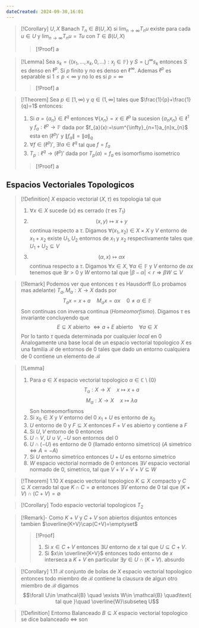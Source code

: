 ```yaml
---
dateCreated: 2024-09-30,16:01
---
```


>[!Corollary]
>$U,X$ Banach $T_{n}\in B(U,X)$ si $\lim_{ n \to \infty }T_{n}u$ existe para cada $u\in U$ y $\lim_{ n \to \infty }T_{n}u = Tu$ con $T\in B(U,X)$
>>[!Proof]
>>a

>[!Lemma]
>Sea $s_{k}=\{ (x_{1},\ldots,x_{k},0,\ldots) :x_{j}\in \mathbb{F}\}$ y $S=\bigcup^{\infty}s_{k}$ entonces $S$ es denso en $\ell^{p}$. Si $p$ finito y no es denso en $\ell^{\infty}$. Ademas $\ell^{p}$ es separable si $1\leq p<\infty$ y no lo es si $p=\infty$
>>[!Proof]
>>a

>[!Theorem]
>Sea $p \in [1,\infty)$ y $q\in (1,\infty]$ tales que $\frac{1}{p}+\frac{1}{q}=1$ entonces:
>1. Si $a=\{ a_{n} \}\in \ell^{q}$ entonces $\forall \{ x_{n} \}=x\in \ell^{p}$ la sucesion $\{ a_{n}x_{n} \}\in \ell^{1}$ y $f_{a}:\ell^{p}\rightarrow \mathbb{F}$ dada por $f_{a}(x):=\sum^{\infty}_{n=1}a_{n}x_{n}$ esta en $(\ell^{p})'$ y $\lVert f_{a} \rVert=\lVert a \rVert_{q}$
>2. $\forall f\in (\ell^{p})'$, $\exists !a\in \ell^{q}$ tal que $f=f_{a}$
>3. $T_{p}:\ell^{q}\rightarrow(\ell^{p})'$ dada por $T_{p}(a)=f_{a}$ es isomorfismo isometrico
>>[!Proof]
>>a

## Espacios Vectoriales Topologicos
>[!Definition]
> $X$ espacio vectorial $(X,\tau)$ es topologia tal que 
> 1. $\forall x\in X$ sucede $\{ x \}$ es cerrado ($\tau$ es $T_{1}$)
> 2. $$(x,y)\mapsto x+y$$ continua respecto a $\tau$. Digamos $\forall (x_{1},x_{2})\in X\times X$ y $V$ entorno de $x_{1}+x_{2}$ existe $U_{1},U_{2}$ entornos de $x_{1}$ y $x_{2}$ respectivamente tales que $U_{1}+U_{2}\subseteq V$
> 3. $$(\alpha,x)\mapsto \alpha x$$ continua respecto a $\tau$. Digamos $\forall x\in X$, $\forall \alpha\in \mathbb{F}$ y $V$ entorno de $\alpha x$ tenemos que $\exists r>0$ y $W$ entorno tal que $\lvert \beta-\alpha \rvert<r \Rightarrow \beta W\subseteq V$

>[!Remark]
>Podemos ver que entonces $\tau$ es Hausdorff (Lo probamos mas adelante)
>$T_{a},M_{\alpha}:X\rightarrow X$ dads por 
>$$T_{a}x=x+a\quad M_{\alpha }x=\alpha x \quad  0 \neq\alpha \in \mathbb{F}$$
>Son continuas con inversa continua (*Homeomorfismo*). Digamos $\tau$ es invariante concluyendo que $$E\subseteq X \text{ abierto }\iff a+E \text{ abierto}\quad\forall a\in X$$
>Por lo tanto $\tau$ queda determinada por cualquier *local* en 0
>Analogamente una base local de un espacio vectorial topologico $X$ es una familia $\mathcal{B}$ de entornos de 0 tales que dado un entorno cualquiera de $0$ contiene un elemento de $\mathcal{B}$

>[!Lemma]
>1. Para $a\in X$ espacio vectorial topologico $\alpha\in \mathbb{C}\setminus\{ 0 \}$ $$T_{a}:X\rightarrow X \quad x\mapsto x+a$$ $$M_{\alpha }:X\rightarrow X \quad x\mapsto\lambda a$$ Son homeomorfismos
>2. Si $x_{0}\in X$ y $V$ entorno del 0 $x_{1}+U$ es entorno de $x_{0}$
>3. $U$ entorno de $0$ y $F\subseteq X$ entonces $F+V$ es abierto y contiene a $F$
>4. Si $U,V$ entorno de 0 entonces 
>	1. $U\cap V$, $U\cup V$, $-U$ son entornos del 0
>	2. $U\cap(-U)$ es entorno de 0 (llamado entorno simetrico) $(A \text{ simetrico} \iff A=-A)$
>	3. Si $U$ entorno simetrico entonces $U+U$ es entorno simetrico
>5. $W$ espacio vectorial normado de 0 entonces $\exists V$ espacio vectorial normado de 0, simetrico, tal que $V+V+V+V\subseteq W$

>[!Theorem] 1.10
>$X$ espacio vectorial topologico $K\subseteq X$ compacto y $C\subseteq X$ cerrado tal que $K\cap C= \emptyset$ entonces $\exists V$ entorno de 0 tal que $(K+V)\cap (C+V)=\emptyset$

>[!Corollary]
>Todo espacio vectorial topologicos $T_{2}$

>[!Remark]-
>Como $K+V$ y $C+V$ son abiertos disjuntos entonces tambien $\overline{K+V}\cap(C+V)=\emptyset$
>>[!Proof]
>>1. Si $x\in C+V$ entonces $\exists U$ entorno de $x$ tal que $U\subseteq C+V$. 
>>2. Si $x\in \overline{K+V}$ entonces todo entorno de $x$ interseca a $K+V$ en particular $\exists y\in  U\cap(K+V)$. absurdo

>[!Corollary] 1.11
>$\mathcal{B}$ conjunto de bolas de $X$ espacio vectorial topologico entonces todo miembro de $\mathcal{B}$ contiene la clausura de algun otro miembro de $\mathcal{B}$ digamos $$\forall U\in \mathcal{B} \quad \exists W\in \mathcal{B} \quad\text{ tal que }\quad \overline{W}\subseteq U$$

>[!Definition] Entorno Balanceado
>$B\subseteq X$ espacio vectorial topologico se dice balanceado $\iff$ son
